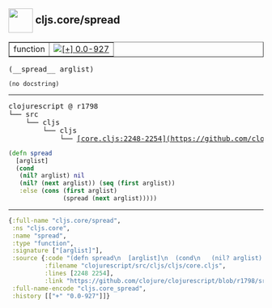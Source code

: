 ## <img width="48px" valign="middle" src="http://i.imgur.com/Hi20huC.png"> cljs.core/spread

 <table border="1">
<tr>
<td>function</td>
<td><a href="https://github.com/cljsinfo/api-refs/tree/0.0-927"><img valign="middle" alt="[+] 0.0-927" src="https://img.shields.io/badge/+-0.0--927-lightgrey.svg"></a> </td>
</tr>
</table>

 <samp>
(__spread__ arglist)<br>
</samp>

```
(no docstring)
```

---

 <pre>
clojurescript @ r1798
└── src
    └── cljs
        └── cljs
            └── <ins>[core.cljs:2248-2254](https://github.com/clojure/clojurescript/blob/r1798/src/cljs/cljs/core.cljs#L2248-L2254)</ins>
</pre>

```clj
(defn spread
  [arglist]
  (cond
   (nil? arglist) nil
   (nil? (next arglist)) (seq (first arglist))
   :else (cons (first arglist)
               (spread (next arglist)))))
```


---

```clj
{:full-name "cljs.core/spread",
 :ns "cljs.core",
 :name "spread",
 :type "function",
 :signature ["[arglist]"],
 :source {:code "(defn spread\n  [arglist]\n  (cond\n   (nil? arglist) nil\n   (nil? (next arglist)) (seq (first arglist))\n   :else (cons (first arglist)\n               (spread (next arglist)))))",
          :filename "clojurescript/src/cljs/cljs/core.cljs",
          :lines [2248 2254],
          :link "https://github.com/clojure/clojurescript/blob/r1798/src/cljs/cljs/core.cljs#L2248-L2254"},
 :full-name-encode "cljs.core_spread",
 :history [["+" "0.0-927"]]}

```
